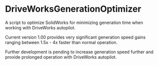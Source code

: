 # DriveWorksGenerationOptimizer

A script to optimize SolidWorks for minimizing generation time when working with DriveWorks autopilot.

Current version 1.00 provides very significant generation speed gains ranging between 1.5x - 4x faster than normal operation.

Further development is pending to increase generation speed further and provide prolonged operation with DriveWorks autopilot.
